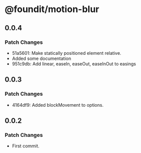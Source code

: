 # @foundit/motion-blur

## 0.0.4

### Patch Changes

- 51a5601: Make statically positioned element relative.
- Added some documentation
- 951c9db: Add linear, easeIn, easeOut, easeInOut to easings

## 0.0.3

### Patch Changes

- 4164df9: Added blockMovement to options.

## 0.0.2

### Patch Changes

- First commit.

